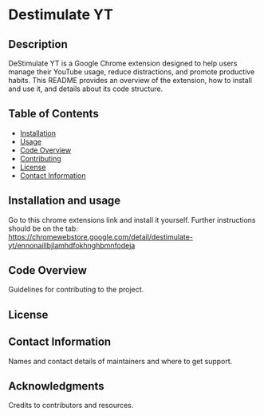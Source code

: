 # Destimulate YT

## Description
DeStimulate YT is a Google Chrome extension designed to help users manage their YouTube usage, reduce distractions, and promote productive habits. This README provides an overview of the extension, how to install and use it, and details about its code structure.

## Table of Contents
- [Installation](#installation)
- [Usage](#usage)
- [Code Overview](#code-overview)
- [Contributing](#contributing)
- [License](#license)
- [Contact Information](#contact-information)

## Installation and usage
Go to this chrome extensions link and install it yourself. Further instructions should be on the tab: https://chromewebstore.google.com/detail/destimulate-yt/ennonaillbjlamhdfokhnghbmnfodeja

## Code Overview
Guidelines for contributing to the project.

## License


## Contact Information
Names and contact details of maintainers and where to get support.

## Acknowledgments
Credits to contributors and resources.
